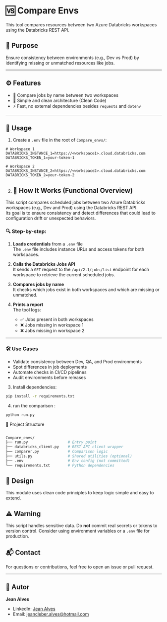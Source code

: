 # 🆚 Compare Envs

This tool compares resources between two Azure Databricks workspaces using the Databricks REST API.

## 🎯 Purpose

Ensure consistency between environments (e.g., Dev vs Prod) by identifying missing or unmatched resources like jobs.

---

## ⚙️ Features

- 🔄 Compare jobs by name between two workspaces  
- 📌 Simple and clean architecture (Clean Code)  
- ⚡ Fast, no external dependencies besides `requests` and `dotenv`

---

## 🚀 Usage

1. Create a `.env` file in the root of `Compare_envs/`:

```env
# Workspace 1
DATABRICKS_INSTANCE_1=https://<workspace1>.cloud.databricks.com
DATABRICKS_TOKEN_1=your-token-1

# Workspace 2
DATABRICKS_INSTANCE_2=https://<workspace2>.cloud.databricks.com
DATABRICKS_TOKEN_2=your-token-2
```

2. ## 🧠 How It Works (Functional Overview)

This script compares scheduled jobs between two Azure Databricks workspaces (e.g., Dev and Prod) using the Databricks REST API.  
Its goal is to ensure consistency and detect differences that could lead to configuration drift or unexpected behaviors.

### 🔍 Step-by-step:

1. **Loads credentials** from a `.env` file  
   The `.env` file includes instance URLs and access tokens for both workspaces.

2. **Calls the Databricks Jobs API**  
   It sends a `GET` request to the `/api/2.1/jobs/list` endpoint for each workspace to retrieve the current scheduled jobs.

3. **Compares jobs by name**  
   It checks which jobs exist in both workspaces and which are missing or unmatched.

4. **Prints a report**  
   The tool logs:
   - ✅ Jobs present in both workspaces  
   - ❌ Jobs missing in workspace 1  
   - ❌ Jobs missing in workspace 2

---

### 🛠️ Use Cases

- Validate consistency between Dev, QA, and Prod environments  
- Spot differences in job deployments  
- Automate checks in CI/CD pipelines  
- Audit environments before releases


3. Install dependencies:
  
```bash
pip install -r requirements.txt
```

4. run the comparison : 

```bash
python run.py

```

🧱 Project Structure

```bash

Compare_envs/
├── run.py                  # Entry point
├── databricks_client.py    # REST API client wrapper
├── comparer.py             # Comparison logic
├── utils.py                # Shared utilities (optional)
├── .env                    # Env config (not committed)
└── requirements.txt        # Python dependencies


```

## 📐 Design

This module uses clean code principles to keep logic simple and easy to extend.

## ⚠️ Warning

This script handles sensitive data. Do **not** commit real secrets or tokens to version control. Consider using environment variables or a `.env` file for production.

## 📬 Contact

For questions or contributions, feel free to open an issue or pull request.

---

## 🙋 Autor
**Jean Alves**
- LinkedIn: [Jean Alves](https://www.linkedin.com/in/jean-alves-6671a7105/)
- Email: jeancleber.alves@hotmail.com



